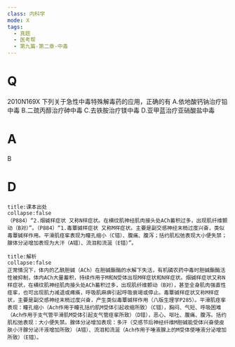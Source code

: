 ```yaml
---
class: 内科学
mode: X
tags:
  - 真题
  - 医考帮
  - 第九篇-第二章-中毒
---
```


# Q
2010N169X 下列关于急性中毒特殊解毒药的应用，正确的有
A.依地酸钙钠治疗铅中毒
B.二巯丙醇治疗砷中毒
C.去铁胺治疗镁中毒
D.亚甲蓝治疗亚硝酸盐中毒

# A
B
# D
```ad-note
title:课本出处
collapse:false
（P884）“2.烟碱样症状 又称N样症状。在横纹肌神经肌肉接头处ACh蓄积过多，出现肌纤维颤动（B对）”。（P884）“1.毒蕈碱样症状 又称M样症状。主要是副交感神经末梢过度兴奋，类似毒蕈碱样作用。平滑肌痉挛表现为瞳孔缩小（C错）、腹痛、腹泻；括约肌松弛表现大小便失禁；腺体分泌增加表现为大汗（A错）、流泪和流涎（E错）”。
```

```ad-summary
title:解析
collapse:false
正常情況下，体内的乙酰胆碱（ACh）在胆碱酯酶的水解下失活，有机磷农药中毒时胆碱酯酶活性被抑制，体内ACh大量蓄积，持续作用于M和N受体出现M样症状和N样症状。烟碱样症状又称N样症状，在横纹肌神经肌肉接头处ACh蓄积过多，出现肌纤维颤动（B对），甚至全身肌肉强直性痉挛，也可出现肌力减退或瘫痪，呼吸肌麻痹引起呼吸衰竭或停止。毒蕈碱样症状又称M样症状，主要是副交感神经末梢过度兴奋，产生类似毒蕈碱样作用（八版生理学P285）。平滑肌痉挛表现：瞳孔缩小（Ach作用于瞳孔括约肌M受体引起收缩所致）（C错），胸闷、气短、呼吸困难（Ach作用于支气管平滑肌M受体引起支气管痉挛所致）（D错），恶心、呕吐、腹痛、腹泻。括约肌松弛表现：大小便失禁。腺体分泌增加表现：多汗（交感节后神经纤维M胆碱能受体兴奋使皮肤小汗腺分泌汗液增加所致）（A错）、流泪和流涎（Ach作用于唾液腺上的M受体使唾液分泌增加所致）（E错）。
```

